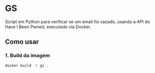 # GS

Script em Python para verificar se um email foi vazado, usando a API do Have I Been Pwned, executado via Docker.

## Como usar

### 1. Build da imagem

```bash
docker build -t gs .
